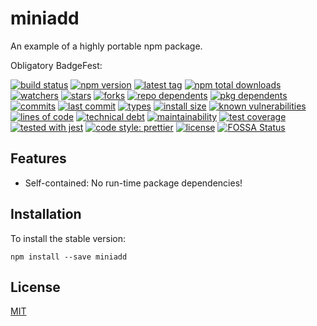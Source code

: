 # miniadd
An example of a highly portable npm package.

Obligatory BadgeFest:

[![build status][build-status-badge-image]][build-status-url]
[![npm version][npm-version-badge-image]][npm-version-url]
[![latest tag][latest-tag-badge-image]][latest-tag-url]
[![npm total downloads][npm-total-downloads-badge-image]][npm-total-downloads-url]
[![watchers][watchers-badge-image]][watchers-url]
[![stars][stars-badge-image]][stars-url]
[![forks][forks-badge-image]][forks-url]
[![repo dependents][repo-dependents-badge-image]][repo-dependents-url]
[![pkg dependents][pkg-dependents-badge-image]][pkg-dependents-url]
[![commits][commits-badge-image]][commits-url]
[![last commit][last-commit-badge-image]][last-commit-url]
[![types][types-badge-image]][types-url]
[![install size][install-size-badge-image]][install-size-url]
[![known vulnerabilities][known-vulnerabilities-badge-image]][known-vulnerabilities-url]
[![lines of code][lines-of-code-badge-image]][lines-of-code-url]
[![technical debt][technical-debt-badge-image]][technical-debt-url]
[![maintainability][maintainability-badge-image]][maintainability-url]
[![test coverage][test-coverage-badge-image]][test-coverage-url]
[![tested with jest][jest-badge-image]][jest-url]
[![code style: prettier][prettier-badge-image]][prettier-url]
[![license][license-badge-image]][license-url]
[![FOSSA Status][fossa-badge-image]][fossa-badge-url]

## Features

- Self-contained: No run-time package dependencies!

## Installation
To install the stable version:
```
npm install --save miniadd
```

## License
[MIT](https://choosealicense.com/licenses/mit/)

[build-status-badge-image]: https://secure.travis-ci.org/tom-weatherhead/miniadd.svg
[build-status-url]: https://travis-ci.org/tom-weatherhead/miniadd
[npm-version-badge-image]: https://img.shields.io/npm/v/miniadd.svg
[npm-version-url]: https://www.npmjs.com/package/miniadd
[latest-tag-badge-image]: https://badgen.net/github/tag/tom-weatherhead/miniadd
[latest-tag-url]: https://github.com/tom-weatherhead/miniadd/tags
[npm-total-downloads-badge-image]: https://img.shields.io/npm/dt/miniadd.svg
[npm-total-downloads-url]: https://www.npmjs.com/package/miniadd
[watchers-badge-image]: https://badgen.net/github/watchers/tom-weatherhead/miniadd
[watchers-url]: https://github.com/tom-weatherhead/miniadd/watchers
[stars-badge-image]: https://badgen.net/github/stars/tom-weatherhead/miniadd
[stars-url]: https://github.com/tom-weatherhead/miniadd/stargazers
[forks-badge-image]: https://badgen.net/github/forks/tom-weatherhead/miniadd
[forks-url]: https://github.com/tom-weatherhead/miniadd/network/members
[repo-dependents-badge-image]: https://badgen.net/github/dependents-repo/tom-weatherhead/miniadd
[repo-dependents-url]: https://badgen.net/github/dependents-repo/tom-weatherhead/miniadd
[pkg-dependents-badge-image]: https://badgen.net/github/dependents-pkg/tom-weatherhead/miniadd
[pkg-dependents-url]: https://badgen.net/github/dependents-pkg/tom-weatherhead/miniadd
[commits-badge-image]: https://badgen.net/github/commits/tom-weatherhead/miniadd
[commits-url]: https://github.com/tom-weatherhead/miniadd/commits/master
[last-commit-badge-image]: https://badgen.net/github/last-commit/tom-weatherhead/miniadd
[last-commit-url]: https://badgen.net/github/last-commit/tom-weatherhead/miniadd
[types-badge-image]: https://badgen.net/npm/types/miniadd
[types-url]: https://badgen.net/npm/types/miniadd
[install-size-badge-image]: https://badgen.net/packagephobia/install/miniadd
[install-size-url]: https://badgen.net/packagephobia/install/miniadd
[known-vulnerabilities-badge-image]: https://snyk.io/test/github/tom-weatherhead/miniadd/badge.svg?targetFile=package.json&package-lock.json
[known-vulnerabilities-url]: https://snyk.io/test/github/tom-weatherhead/miniadd?targetFile=package.json&package-lock.json
[lines-of-code-badge-image]: https://badgen.net/codeclimate/loc/tom-weatherhead/miniadd
[lines-of-code-url]: https://badgen.net/codeclimate/loc/tom-weatherhead/miniadd
[technical-debt-badge-image]: https://badgen.net/codeclimate/tech-debt/tom-weatherhead/miniadd
[technical-debt-url]: https://badgen.net/codeclimate/tech-debt/tom-weatherhead/miniadd
[maintainability-badge-image]: https://api.codeclimate.com/v1/badges/11ab76ba1b224ad1c4e0/maintainability
[maintainability-url]: https://codeclimate.com/github/tom-weatherhead/miniadd/maintainability
[test-coverage-badge-image]: https://api.codeclimate.com/v1/badges/11ab76ba1b224ad1c4e0/test_coverage
[test-coverage-url]: https://codeclimate.com/github/tom-weatherhead/miniadd/test_coverage
[jest-badge-image]: https://img.shields.io/badge/tested_with-jest-99424f.svg
[jest-url]: https://github.com/facebook/jest
[prettier-badge-image]: https://img.shields.io/badge/code_style-prettier-ff69b4.svg?style=flat-square
[prettier-url]: https://github.com/prettier/prettier
[license-badge-image]: https://img.shields.io/github/license/mashape/apistatus.svg
[license-url]: https://github.com/tom-weatherhead/miniadd/blob/master/LICENSE
[fossa-badge-image]: https://app.fossa.io/api/projects/git%2Bhttps%3A%2F%2Fgithub.com%2Fmoment%2Fmoment.svg?type=shield
[fossa-badge-url]: https://app.fossa.io/projects/git%2Bhttps%3A%2F%2Fgithub.com%2Fmoment%2Fmoment?ref=badge_shield
